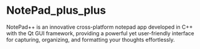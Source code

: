 # NotePad_plus_plus
NotePad++ is an innovative cross-platform notepad app developed in C++ with the Qt GUI framework, providing a powerful yet user-friendly interface for capturing, organizing, and formatting your thoughts effortlessly.
